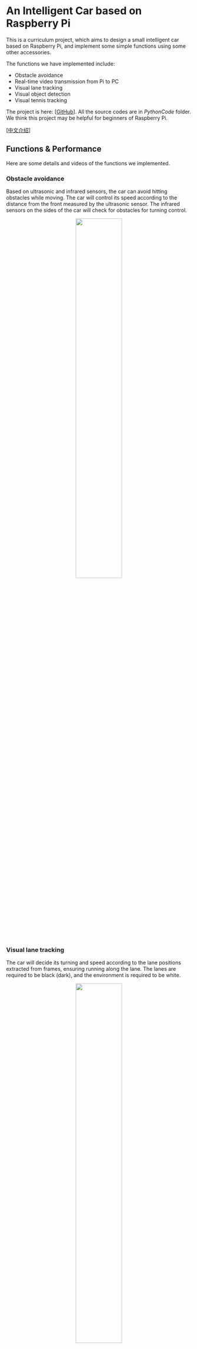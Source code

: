 # An Intelligent Car based on Raspberry Pi

This is a curriculum project, which aims to design a small intelligent car based on Raspberry Pi, and implement some simple functions using some other accessories.

The functions we have implemented include:

* Obstacle avoidance
* Real-time video transmission from Pi to PC
* Visual lane tracking
* Visual object detection
* Visual tennis tracking

The project is here: [[GitHub](https://github.com/Mingrui-Yu/RaspberryCar)]. All the source codes are in *PythonCode* folder. We think this project may be helpful for beginners of Raspberry Pi.

[[中文介绍](https://www.cnblogs.com/MingruiYu/p/12184953.html)]

## Functions & Performance

Here are some details and videos of the functions we implemented.

### Obstacle avoidance

Based on ultrasonic and infrared sensors, the car can avoid hitting obstacles while moving. The car will control its speed according to the distance from the front measured by the ultrasonic sensor. The infrared sensors on the sides of the car will check for obstacles for turning control.

<div align=center><img src="https://raw.githubusercontent.com/Mingrui-Yu/RaspberryCar/master/doc/obstacle_avoidance.gif" width = "50%" /></div>


### Visual lane tracking

The car will decide its turning and speed according to the lane positions extracted from frames, ensuring running along the lane. The lanes are required to be black (dark), and the environment is required to be white.

<div align=center><img src="https://raw.githubusercontent.com/Mingrui-Yu/RaspberryCar/master/doc/lane_tracking.gif" width = "50%" /></div>

<div align=center><img src="https://raw.githubusercontent.com/Mingrui-Yu/RaspberryCar/master/doc/lane_tracking2.gif" width = "50%" /></div>


### Visual object detection

The car will detect and recognize the objects in the frames. Tensorflow Object Detection API is called and the pre-trained SSDLite model is utilized for implementation. This is running on  Raspberry Pi, so the FPS is only around 0.8/s.

<div align=center><img src="https://raw.githubusercontent.com/Mingrui-Yu/RaspberryCar/master/doc/object_detection.gif" width="50%" /></div>


### Visual tennis tracking

The car will track the moving tennis ball and keep a certain distance. We first apply Hough circle detection to find the potential positions of the ball, and than transfer the image to HSV domain to confirm the final position by color.

<div align=center><img src="https://i.loli.net/2019/10/31/SpHzE7MBRfkr5aN.gif"/></div>
